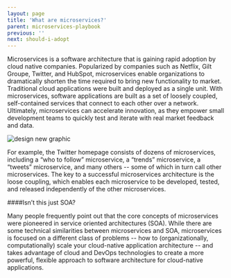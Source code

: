 ```yaml
---
layout: page
title: 'What are microservices?'
parent: microservices-playbook
previous: ''
next: should-i-adopt
---
```

Microservices is a software architecture that is gaining rapid adoption by cloud native companies. Popularized by companies such as Netflix, Gilt Groupe, Twitter, and HubSpot, microservices enable organizations to dramatically shorten the time required to bring new functionality to market. Traditional cloud applications were built and deployed as a single unit. With microservices, software applications are built as a set of loosely coupled, self-contained services that connect to each other over a network. Ultimately, microservices can accelerate innovation, as they empower small development teams to quickly test and iterate with real market feedback and data.

![design new graphic](/path/to/img.jpg)

For example, the Twitter homepage consists of dozens of microservices, including a “who to follow” microservice, a “trends” microservice, a “tweets” microservice, and many others -- some of which in turn call other microservices. The key to a successful microservices architecture is the loose coupling, which enables each microservice to be developed, tested, and released independently of the other microservices.

####Isn’t this just SOA?

Many people frequently point out that the core concepts of microservices were pioneered in service oriented architectures (SOA). While there are some technical similarities between microservices and SOA, microservices is focused on a different class of problems -- how to (organizationally, computationally) scale your cloud-native application architecture -- and takes advantage of cloud and DevOps technologies to create a more powerful, flexible approach to software architecture for cloud-native applications.
